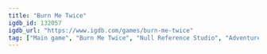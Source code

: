 ```yaml
---
title: "Burn Me Twice"
igdb_id: 132057
igdb_url: "https://www.igdb.com/games/burn-me-twice"
tag: ["Main game", "Burn Me Twice", "Null Reference Studio", "Adventure", "Indie", "Single player", "Bird view / Isometric", "Fantasy", "Mystery"]
---
```

